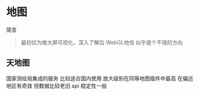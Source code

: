 # 地图

简言

> 最初仅为做大屏可视化，深入了解后 WebGL地信 似乎是个不错的方向

## 天地图

国家测绘局集成的服务 比较适合国内使用 放大级别在同等地图插件中最高 在偏远地区有奇效 但数据比较老旧 api 稳定性一般

